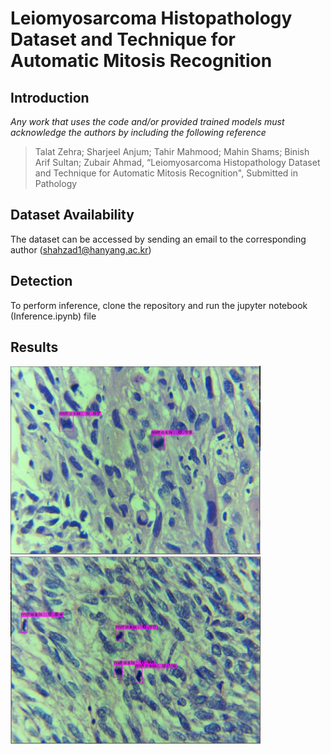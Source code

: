 # Leiomyosarcoma Histopathology Dataset and Technique for Automatic Mitosis Recognition
## Introduction

*Any work that uses the code and/or provided trained models must acknowledge the authors by including the following reference*
> Talat Zehra; Sharjeel Anjum; Tahir Mahmood; Mahin Shams; Binish Arif Sultan; Zubair Ahmad, “Leiomyosarcoma Histopathology Dataset and Technique for Automatic Mitosis Recognition", Submitted in Pathology

## Dataset Availability

The dataset can be accessed by sending an email to the corresponding author (shahzad1@hanyang.ac.kr)

## Detection
To perform inference, clone the repository and run the jupyter notebook (Inference.ipynb) file

## Results

<img src="https://github.com/sharjeelanjum/Leiomoiosarcoma_mitosis/blob/main/testimage9.PNG" width="400" />
<img src="https://github.com/sharjeelanjum/Leiomoiosarcoma_mitosis/blob/main/testimage3.PNG" width="400" />
